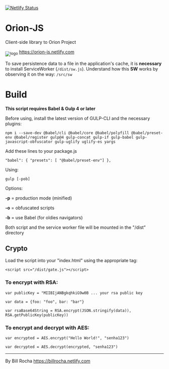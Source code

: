 [![Netlify Status](https://api.netlify.com/api/v1/badges/26b88e55-8556-4d7c-8e19-1017b19c8d7a/deploy-status)](https://app.netlify.com/sites/orion-sample/deploys)

# Orion-JS

Client-side library to Orion Project

<sub>![logo](https://github.com/fdutrar/orion-node/blob/master/public/icon/favicon-16x16.png)</sub> https://orion-js.netlify.com

To save persistence data to a file in the application's cache, it is **necessary** to install ServiceWorker (`/dist/sw.js`). Understand how this **SW** works by observing it on the way: `/src/sw`

# Build

**This script requires Babel & Gulp 4 or later**

Before using, install the latest version of GULP-CLI and the necessary plugins:

`npm i --save-dev @babel/cli @babel/core @babel/polyfill @babel/preset-env @babel/register gulp@4 gulp-concat gulp-if gulp-babel gulp-javascript-obfuscator gulp-uglify uglify-es yargs`

Add these lines to your package.js

`"babel": { "presets": [ "@babel/preset-env"] },`

Using:

`gulp [-pob]`

Options:

**-p** = production mode (minified)

**-o** = obfuscated scripts

**-b** = use Babel (for oldies navigators)

Both script and the service worker file will be mounted in the "/dist" directory

## Crypto

Load the script into your "index.html" using the appropriate tag:

`<script src="/dist/gate.js"></script>`

### To encrypt with RSA:

`var publicKey = "MIIBIjANBgkqhkiG9w0B ... your rsa public key`

`var data = {foo: "foo", bar: "bar"}`

`var rsaBase64String = RSA.encrypt(JSON.stringify(data)), RSA.getPublicKey(publicKey))`

### To encrypt and decrypt with AES:

`var encrypted = AES.encrypt("Hello World!", "senha123")`

`var decrypted = AES.decrypt(encrypted, "senha123")`

---

By Bill Rocha <https://billrocha.netlify.com>
